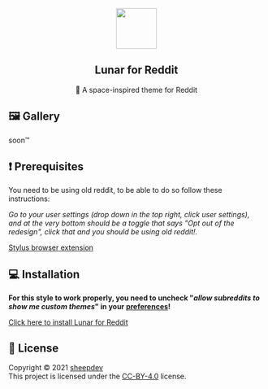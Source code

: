 <p align="center">
    <img src="https://raw.githubusercontent.com/lunar-theme/lunar/main/assets/icon-rounded.png" width="80" />
    <h2 align="center">Lunar for Reddit</h2>
</p>

<p align="center">🐙 A space-inspired theme for Reddit</p>

## 🖼️  Gallery

soon™️

## ❗ Prerequisites

You need to be using old reddit, to be able to do so follow these instructions:

*Go to your user settings (drop down in the top right, click user settings), and at the very bottom should be a toggle that says "Opt out of the redesign", click that and you should be using old reddit!.*

[Stylus browser extension](https://github.com/openstyles/stylus#releases)

## 💻 Installation

**For this style to work properly, you need to uncheck "_allow subreddits to show me custom themes_" in your [preferences](https://old.reddit.com/prefs)!**

[Click here to install Lunar for Reddit](https://github.com/lunar-theme/reddit/raw/main/reddit.user.css)

## 📩 License

Copyright © 2021 [sheepdev](https://sheepdev.xyz/)<br />
This project is licensed under the [CC-BY-4.0](https://github.com/lunar-theme/reddit/blob/main/LICENSE) license.
